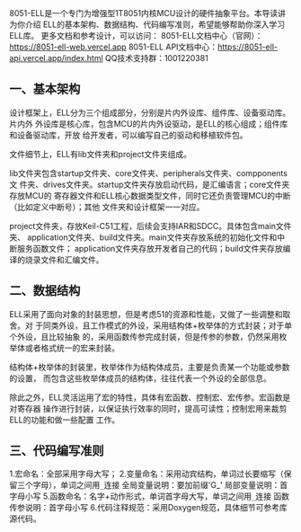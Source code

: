 
8051-ELL是一个专门为增强型1T8051内核MCU设计的硬件抽象平台。本导读讲为你介绍
ELL的基本架构、数据结构、代码编写准则，希望能够帮助你深入学习ELL库。
更多文档和参考设计，可以访问：
8051-ELL文档中心（官网）：https://8051-ell-web.vercel.app
8051-ELL API文档中心：https://8051-ell-api.vercel.app/index.html
QQ技术支持群：1001220381

## 一、基本架构

设计框架上，ELL分为三个组成部分，分别是片内外设库、组件库、设备驱动库。片内外
外设库是核心库，包含MCU的片内外设驱动，是ELL的核心组成；组件库和设备驱动库，开放
给开发者，可以编写自己的驱动和移植软件包。

文件细节上，ELL有lib文件夹和project文件夹组成。

lib文件夹包含startup文件夹、core文件夹、peripherals文件夹、compponents文
件夹、drives文件夹。startup文件夹存放启动代码，是汇编语言；core文件夹存放MCU的
寄存器文件和ELL核心数据类型文件，同时它还负责管理MCU的中断（比如定义中断号）；其他
文件夹和设计框架一一对应。

project文件夹，存放Keil-C51工程，后续会支持IAR和SDCC。具体包含main文件夹、
application文件夹、build文件夹。main文件夹存放系统的初始化文件和中断服务函数文件；
application文件夹存放开发者自己的代码；build文件夹存放编译的烧录文件和汇编文件。

## 二、数据结构

ELL采用了面向对象的封装思想，但是考虑51的资源和性能，又做了一些调整和取舍。对
于同类外设，且工作模式的外设，采用结构体+枚举体的方式封装；对于单个外设，且比较抽象
的，采用函数传参完成封装，但是传参的参数，仍然采用枚举体或者格式统一的宏来封装。

结构体+枚举体的封装里，枚举体作为结构体成员，主要是负责某一个功能或参数的设置，
而包含这些枚举体成员的结构体，往往代表一个外设的全部信息。

除此之外，ELL灵活运用了宏的特性，具体有宏函数、控制宏、宏传参。宏函数是对寄存器
操作进行封装，以保证执行效率的同时，提高可读性；控制宏用来裁剪ELL的功能和做一些配置
工作。

## 三、代码编写准则

1.宏命名：全部采用字母大写；
2.变量命名：采用动宾结构，单词过长要缩写（保留三个字母），单词之间用`_`连接
    全局变量说明：要加前缀'G_'
    局部变量说明：首字母小写
5.函数命名：名字+动作形式，单词首字母大写，单词之间用`_`连接
    函数传参说明：首字母小写
6.代码注释规范：采用Doxygen规范，具体细节可参考库源代码。


